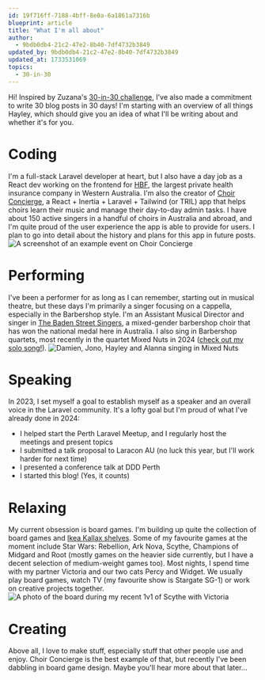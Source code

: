 ```yaml
---
id: 19f716ff-7188-4bff-8e0a-6a1861a7316b
blueprint: article
title: "What I'm all about"
author:
  - 9bdb0db4-21c2-47e2-8b40-7df4732b3849
updated_by: 9bdb0db4-21c2-47e2-8b40-7df4732b3849
updated_at: 1733531069
topics:
  - 30-in-30
---
```

Hi!
Inspired by Zuzana's [30-in-30 challenge](https://www.zuzana-k.com/articles/write-30-in-30-challenge), I've also made a commitment to write 30 blog posts in 30 days! I'm starting with an overview of all things Hayley, which should give you an idea of what I'll be writing about and whether it's for you.

# Coding
I'm a full-stack Laravel developer at heart, but I also have a day job as a React dev working on the frontend for [HBF](https://hbf.com.au), the largest private health insurance company in Western Australia. I'm also the creator of [Choir Concierge](https://www.choirconcierge.com), a React + Inertia + Laravel + Tailwind (or TRIL) app that helps choirs learn their music and manage their day-to-day admin tasks. I have about 150 active singers in a handful of choirs in Australia and abroad, and I'm quite proud of the user experience the app is able to provide for users. I plan to go into detail about the history and plans for this app in future posts.
![A screenshot of an example event on Choir Concierge](/assets/content/event-show.png "A screenshot of an example event on Choir Concierge")

# Performing
I've been a performer for as long as I can remember, starting out in musical theatre, but these days I'm primarily a singer focusing on a cappella, especially in the Barbershop style. I'm an Assistant Musical Director and singer in [The Baden Street Singers](https://baden.st), a mixed-gender barbershop choir that has won the national medal here in Australia. I also sing in Barbershop quartets, most recently in the quartet Mixed Nuts in 2024 ([check out my solo song!](https://www.youtube.com/watch?v=e2kQ-PaRSFw)).
![Damien, Jono, Hayley and Alanna singing in Mixed Nuts](/assets/content/441057141_1045916064201591_7405587934752131293_n.jpg "Damien, Jono, Hayley and Alanna singing in Mixed Nuts")

# Speaking
In 2023, I set myself a goal to establish myself as a speaker and an overall voice in the Laravel community. It's a lofty goal but I'm proud of what I've already done in 2024:
- I helped start the Perth Laravel Meetup, and I regularly host the meetings and present topics
- I submitted a talk proposal to Laracon AU (no luck this year, but I'll work harder for next time)
- I presented a conference talk at DDD Perth
- I started this blog! (Yes, it counts)

# Relaxing
My current obsession is board games. I'm building up quite the collection of board games and [Ikea Kallax shelves](https://www.reddit.com/r/boardgames/comments/7htb48/why_are_kallax_shelves_the_go_to_for_board_gamers/). Some of my favourite games at the moment include Star Wars: Rebellion, Ark Nova, Scythe, Champions of Midgard and Root (mostly games on the heavier side currently, but I have a decent selection of medium-weight games too). Most nights, I spend time with my partner Victoria and our two cats Percy and Widget. We usually play board games, watch TV (my favourite show is Stargate SG-1) or work on creative projects together.
![A photo of the board during my recent 1v1 of Scythe with Victoria](/assets/content/462559834_873764991629165_143585820252799951_n.jpg "A photo of the board during my recent 1v1 of Scythe with Victoria")

# Creating
Above all, I love to make stuff, especially stuff that other people use and enjoy. Choir Concierge is the best example of that, but recently I've been dabbling in board game design. Maybe you'll hear more about that later...